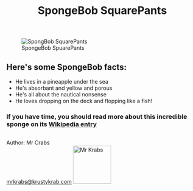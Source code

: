 <!DOCTYPE html>
<html lang="en">
  <head>
    <link rel="stylesheet" href="styles.css">
    <title>SpongeBob Square Pants</title>
  </head>
  <body>
    <main id="main">
        <header>
      <h1 id="title">SpongeBob SquarePants</h1>
    </header>
      <figure id="img-div">
<img id="image" src="https://upload.wikimedia.org/wikipedia/en/thumb/3/3b/SpongeBob_SquarePants_character.svg/1920px-SpongeBob_SquarePants_character.svg.png" alt="SpongBob SquarePants">
         <figcaption id="img-caption">SpongeBob SpuarePants</figcaption>
      </figure>
      <section id="tribute-info">
        <h2 id="headline">Here's some SpongeBob facts:</h2>
        <ul>
          <li>He lives in a pineapple under the sea</li>
          <li>He's absorbant and yellow and porous</li>
          <li>He's all about the nautical nonsense</li>
          <li>He loves dropping on the deck and flopping like a fish!</li>
        </ul>
        <h3>If you have time, you should read more about this incredible sponge on its <a id="tribute-link" href="https://en.wikipedia.org/wiki/SpongeBob_SquarePants_(character)" target="_blank">Wikipedia entry</a>
        </h3>          
      </section>  
  </main>
  <footer>
    <p style="display:inline-block;"> Author: Mr Crabs<br>
    <a href="mailto:mrkrabs@krustykrab.com">mrkrabs@krustykrab.com</a>
    <img id="image" src="https://upload.wikimedia.org/wikipedia/en/thumb/f/f8/Mr._Krabs.svg/440px-Mr._Krabs.svg.png" alt="Mr Krabs" width="100" height="100" />
</p>
  </footer>
  </body>
</html>

